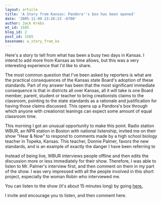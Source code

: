 ```yaml
---
layout: article
title: 'A Story from Kansas: Pandora''s box has been opened'
date: '2005-11-09 23:26:23 -0700'
author: Jack Krebs
mt_id: 1585
blog_id: 2
post_id: 1585
basename: a_story_from_ka
---
```

Here's a story to tell from what has been a busy two days in Kansas.  I intend to add more from Kansas as time allows, but this was a very interesting experience that I'd like to share.

The most common question that I've been asked by reporters is what are the practical consequences of the Kansas state Board's adoption of these standards.  Part of my answer has been that the most significant immediate consequence is that in districts all over Kansas, all it will take is one Board member, parent, student or teacher to bring creationists claims to the classroom, pointing to the state standards as a rationale and justification for having those claims discussed.  This opens up a Pandora's box through which anyone with creationist leanings can expect some amount of equal classroom time.

This morning I got an unusual opportunity to make this point.  Radio station WBUR, an NPR station in Boston with national listenship, invited me on their show "Hear & Now" to respond to comments made by a high school biology teacher in Topeka, Kansas. This teacher, Donnie Palmer, favors the new standards, and is an example of exactly the danger I have been referring to

Instead of being live, WBUR interviews people offline and then edits the discussion more or less immediately for their show.  Therefore, I was able to listen to Mr. Palmer's interview first, and then comment on them in my part of the show.  I was very impressed with all the people involved in this short project, especially the woman Robin who interviewed me.

You can listen to the show (it's about 15 minutes long) by going [here.]( http://www.here-now.org/shows/2005/11/20051109_1.asp)

I invite and encourage you to listen, and then comment here.
